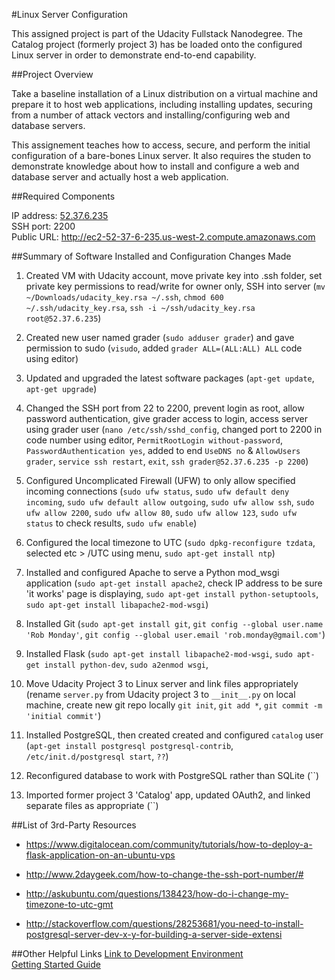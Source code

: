 #Linux Server Configuration 

This assigned project is part of the Udacity Fullstack Nanodegree.  The Catalog project (formerly project 3) has be loaded onto the configured Linux server in order to demonstrate end-to-end capability.

##Project Overview

Take a baseline installation of a Linux distribution on a virtual machine and prepare it to host web applications, including installing updates, securing from a number of attack vectors and installing/configuring web and database servers.

This assignement teaches how to access, secure, and perform the initial configuration of a bare-bones Linux server. It also requires the studen to demonstrate knowledge about how to install and configure a web and database server and actually host a web application.

##Required Components

IP address: <a href="http://52.37.6.235" target="_blank">52.37.6.235</a><br>
SSH port: 2200<br>
Public URL: <a href="http://ec2-52-37-6-235.us-west-2.compute.amazonaws.com" target="_blank">http://ec2-52-37-6-235.us-west-2.compute.amazonaws.com</a><br>

##Summary of Software Installed and Configuration Changes Made

1. Created VM with Udacity account, move private key into .ssh folder, set private key permissions to read/write for owner only, SSH into server (`mv ~/Downloads/udacity_key.rsa ~/.ssh`, `chmod 600 ~/.ssh/udacity_key.rsa`, `ssh -i ~/ssh/udacity_key.rsa root@52.37.6.235`)

1. Created new user named grader (`sudo adduser grader`) and gave permission to sudo (`visudo`, added `grader ALL=(ALL:ALL) ALL` code using editor)

1. Updated and upgraded the latest software packages (`apt-get update`, `apt-get upgrade`)

1. Changed the SSH port from 22 to 2200, prevent login as root, allow password authentication, give grader access to login, access server using grader user (`nano /etc/ssh/sshd_config`, changed port to 2200 in code number using editor, `PermitRootLogin without-password`, `PasswordAuthentication yes`, added to end `UseDNS no` & `AllowUsers grader`, `service ssh restart`, `exit`, `ssh grader@52.37.6.235 -p 2200`)


1. Configured Uncomplicated Firewall (UFW) to only allow specified incoming connections (`sudo ufw status`, `sudo ufw default deny incoming`, `sudo ufw default allow outgoing`, `sudo ufw allow ssh`, `sudo ufw allow 2200`, `sudo ufw allow 80`, `sudo ufw allow 123`, `sudo ufw status` to check results, `sudo ufw enable`)

1. Configured the local timezone to UTC (`sudo dpkg-reconfigure tzdata`, selected etc > /UTC using menu, `sudo apt-get install ntp`)

1. Installed and configured Apache to serve a Python mod_wsgi application (`sudo apt-get install apache2`, check IP address to be sure 'it works' page is displaying, `sudo apt-get install python-setuptools`, `sudo apt-get install libapache2-mod-wsgi`)

1. Installed Git (`sudo apt-get install git`, `git config --global user.name 'Rob Monday'`, `git config --global user.email 'rob.monday@gmail.com'`)

1. Installed Flask (`sudo apt-get install libapache2-mod-wsgi`, `sudo apt-get install python-dev`, `sudo a2enmod wsgi`,

1. Move Udacity Project 3 to Linux server and link files appropriately (rename `server.py` from Udacity project 3 to `__init__.py` on local machine, create new git repo locally `git init`, `git add *`, `git commit -m 'initial commit'`)

1. Installed PostgreSQL, then created created and configured `catalog` user (`apt-get install postgresql postgresql-contrib`, `/etc/init.d/postgresql start`, `??`)

1.  Reconfigured database to work with PostgreSQL rather than SQLite (``)

1.  Imported former project 3 'Catalog' app, updated OAuth2, and linked separate files as appropriate (``)


##List of 3rd-Party Resources
- https://www.digitalocean.com/community/tutorials/how-to-deploy-a-flask-application-on-an-ubuntu-vps
- http://www.2daygeek.com/how-to-change-the-ssh-port-number/#
- http://askubuntu.com/questions/138423/how-do-i-change-my-timezone-to-utc-gmt

- http://stackoverflow.com/questions/28253681/you-need-to-install-postgresql-server-dev-x-y-for-building-a-server-side-extensi

##Other Helpful Links
<a href="https://www.udacity.com/account#!/development_environment" target="_blank">Link to Development Environment</a>
<br>
<a href="https://docs.google.com/document/d/1J0gpbuSlcFa2IQScrTIqI6o3dice-9T7v8EDNjJDfUI/pub?embedded=true" target="_blank">Getting Started Guide</a>
